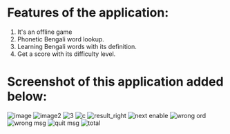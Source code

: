  # Features of the application:
 1. It's an offline game
 2. Phonetic Bengali word lookup.
 3. Learning Bengali words with its definition.
 4. Get a score with its difficulty level.

# Screenshot of this application added below:

![image](https://user-images.githubusercontent.com/47174703/74971573-83934000-544a-11ea-95fe-d35d882eb407.jpg)
![image2](https://user-images.githubusercontent.com/47174703/74971639-9f96e180-544a-11ea-9009-0a0f8cfc38ef.jpg)
![3](https://user-images.githubusercontent.com/47174703/74971840-eedd1200-544a-11ea-8255-5fc39847afc6.jpg)
![c](https://user-images.githubusercontent.com/47174703/74971851-f3092f80-544a-11ea-9e1b-e8942dc7b8ee.jpg)
![result_right](https://user-images.githubusercontent.com/47174703/74972128-67dc6980-544b-11ea-9bf2-784abff67a95.jpg)
![next enable](https://user-images.githubusercontent.com/47174703/74971929-0e743a80-544b-11ea-99ff-f77de4be3b0f.jpg)
![wrong ord](https://user-images.githubusercontent.com/47174703/74972047-47141400-544b-11ea-8947-b9e57f8afb33.jpg)
![wrong msg](https://user-images.githubusercontent.com/47174703/74972058-4aa79b00-544b-11ea-9326-1c9954c440c9.jpg)
![quit msg](https://user-images.githubusercontent.com/47174703/74972200-80e51a80-544b-11ea-9eb7-83f8ba0df709.jpg)
![total](https://user-images.githubusercontent.com/47174703/74972206-8478a180-544b-11ea-91b7-d461dd53c1cc.jpg)
